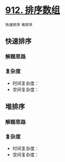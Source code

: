 # [912. 排序数组]()

`快速排序` `堆排序`

## 快速排序

### 解题思路

### 复杂度

- 时间复杂度：
- 空间复杂度：

## 堆排序

### 解题思路

### 复杂度

- 时间复杂度：
- 空间复杂度：
